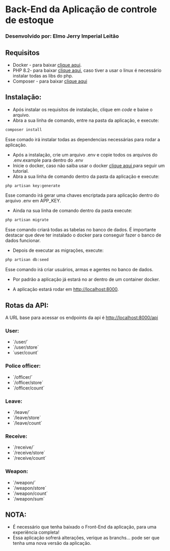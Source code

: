 # Back-End da Aplicação de controle de estoque

### Desenvolvido por: Elmo Jerry Imperial Leitão

## Requisitos

- Docker - para baixar [clique aqui](https://docs.docker.com/engine/install/).
- PHP 8.2- para baixar [clique aqui](https://www.php.net/downloads), caso tiver a usar o linux é necessário instalar todas as libs do php.
- Composer - para baixar [clique aqui](https://getcomposer.org/download/)

## Instalação:

- Após instalar os requisitos de instalação, clique em *code* e baixe o arquivo.
- Abra a sua linha de comando, entre na pasta da aplicação, e execute:

```bash
composer install
```
Esse comado irá instalar todas as dependencias necessárias para rodar a aplicação.

- Após a instalação, crie um arquivo .env e copie todos os arquivos do .env.example para dentro do .env
- Inicie o docker, caso não saiba usar o docker [clique aqui ](https://docker-curriculum.com/) para seguir um tutorial.
- Abra a sua linha de comando dentro da pasta da aplicação e execute:

```bash
php artisan key:generate
```

Esse comando irá gerar uma chaves encriptada para aplicação dentro do arquivo .env em APP_KEY.

- Ainda na sua linha de comando dentro da pasta execute:

```bash
php artisan migrate
```

Esse comando criará todas as tabelas no banco de dados.
É importante destacar que deve ter instalado o docker para conseguir fazer o banco de dados funcionar.

- Depois de executar as migrações, execute:

```bash
php artisan db:seed
```

Esse comando irá criar usuários, armas e agentes no banco de dados.

- Por padrão a aplicação já estará no ar dentro de um container docker.

- A aplicação estará rodar em [http://localhost:8000](http://localhost:8000).

## Rotas da API:

A URL base para acessar os endpoints da api é  [http://localhost:8000/api](http://localhost:8000/api)

### User:

- ´/user/´
- ´/user/store´
- ´user/count´

### Police officer:

- ´/officer/´
- ´/officer/store´
- ´/officer/count´

### Leave:

- ´/leave/´
- ´/leave/store´
- ´/leave/count´

### Receive:

- ´/receive/´
- ´/receive/store´
- ´/receive/count´


### Weapon:

- ´/weapon/´
- ´/weapon/store´
- ´/weapon/count´
- ´/weapon/sum´






## NOTA:

- É necessário que tenha baixado o Front-End da aplicação, para uma experiência completa!
- Essa aplicação sofrerá alterações, verique as branchs... pode ser que tenha uma nova versão da aplicação.
